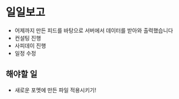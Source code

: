 
# 일일보고
- 어제까지 만든 피드를 바탕으로 서버에서 데이터를 받아와 출력했습니다
- 컨설팅 진행
- 사피데이 진행
- 일정 수정

## 해야할 일
- 새로운 포멧에 만든 파일 적용시키기!
